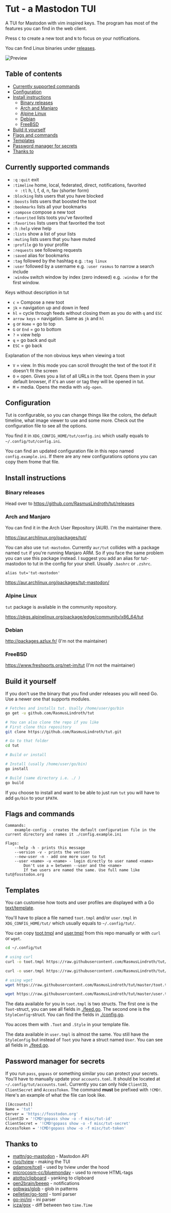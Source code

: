 # Tut - a Mastodon TUI

A TUI for Mastodon with vim inspired keys. The program has most of the 
features you can find in the web client. 

Press `C` to create a new toot and `N` to focus on your notifications.

You can find Linux binaries under [releases](https://github.com/RasmusLindroth/tut/releases).

![Preview](./images/preview.png "Preview")


## Table of contents
* [Currently supported commands](#currently-supported-commands)
* [Configuration](#configuration)
* [Install instructions](#install-instructions)
  * [Binary releases](#binary-releases)
  * [Arch and Manjaro](#arch-and-manjaro)
  * [Alpine Linux](#alpine-linux)
  * [Debian](#debian)
  * [FreeBSD](#freebsd)
* [Build it yourself](#build-it-yourself)
* [Flags and commands](#flags-and-commands)
* [Templates](#templates)
* [Password manager for secrets](#password-manager-for-secrets)
* [Thanks to](#thanks-to)

## Currently supported commands
* `:q` `:quit` exit
* `:timeline` home, local, federated, direct, notifications, favorited
  * `:tl` h, l, f, d, n, fav (shorter form)
* `:blocking` lists users that you have blocked
* `:boosts` lists users that boosted the toot
* `:bookmarks` lists all your bookmarks
* `:compose` compose a new toot
* `:favorited` lists toots you've favorited
* `:favorites` lists users that favorited the toot
* `:h` `:help` view help 
* `:lists` show a list of your lists
* `:muting`  lists users that you have muted
* `:profile` go to your profile
* `:requests` see following requests
* `:saved` alias for bookmarks
* `:tag` followed by the hashtag e.g. `:tag linux`
* `:user` followed by a username e.g. `:user rasmus` to narrow a search include 
* `:window` switch window by index (zero indexed) e.g. `:window 0` for the first window.

Keys without description in tut
* `c` = Compose a new toot
* `jk` = navigation up and down in feed
* `hl` = cycle through feeds without closing them as you do with `q` and `ESC`
* `arrow keys` = navigation. Same as `jk` and `hl`
* `g` or `Home` = go to top
* `G` or `End` = go to bottom
* `?` = view help
* `q` = go back and quit
* `ESC` = go back

Explanation of the non obvious keys when viewing a toot
* `V` = view. In this mode you can scroll throught the text of the toot if it doesn't fit the screen
* `O` = open. Gives you a list of all URLs in the toot. Opens them in your default browser, if it's
an user or tag they will be opened in tut.
* `M` = media. Opens the media with `xdg-open`.

## Configuration
Tut is configurable, so you can change things like the colors, the default timeline, 
what image viewer to use and some more. Check out the configuration file to see 
all the options.

You find it in `XDG_CONFIG_HOME/tut/config.ini` which usally equals to `~/.config/tut/config.ini`.

You can find an updated configuration file in this repo named `config.example.ini`.
If there are any new configurations options you can copy them frome that file.

## Install instructions
### Binary releases
Head over to https://github.com/RasmusLindroth/tut/releases

### Arch and Manjaro

You can find it in the Arch User Repository (AUR). I'm the maintainer there.

https://aur.archlinux.org/packages/tut/

You can also use `tut-mastodon`. Currently `aur/tut` collides with a package 
named `tut` if you're running Manjaro ARM. So if you face the same problem you 
can use this package instead. I suggest you add an alias for tut-mastodon to
tut in the config for your shell. Usually `.bashrc` or `.zshrc`.

`alias tut='tut-mastodon'`

https://aur.archlinux.org/packages/tut-mastodon/

### Alpine Linux

`tut` package is available in the community repository.

https://pkgs.alpinelinux.org/package/edge/community/x86_64/tut

### Debian

http://packages.azlux.fr/ (I'm not the maintainer)

### FreeBSD

https://www.freshports.org/net-im/tut (I'm not the maintainer)


## Build it yourself
If you don't use the binary that you find under releases
you will need Go. Use a newer one that supports modules.

```bash
# Fetches and installs tut. Usally /home/user/go/bin
go get -u github.com/RasmusLindroth/tut

# You can also clone the repo if you like
# First clone this repository
git clone https://github.com/RasmusLindroth/tut.git

# Go to that folder
cd tut

# Build or install

# Install (usally /home/user/go/bin)
go install

# Build (same directory i.e. ./ )
go build
```

If you choose to install and want to be able to just run `tut` 
you will have to add `go/bin` to your `$PATH`.

## Flags and commands
```
Commands:
    example-config - creates the default configuration file in the current directory and names it ./config.example.ini

Flags:
    --help -h - prints this message
    --version -v - prints the version
    --new-user -n - add one more user to tut
    --user <name> -u <name> - login directly to user named <name>
        Don't use a = between --user and the <name> 
        If two users are named the same. Use full name like tut@fosstodon.org
```

## Templates
You can customise how toots and user profiles are displayed with a
Go [text/template](https://pkg.go.dev/text/template).

You'll have to place a file named `toot.tmpl` and/or `user.tmpl`
in `XDG_CONFIG_HOME/tut/` which usually equals to `~/.config/tut/`.

You can copy [toot.tmpl](./toot.tmpl) and [user.tmpl](./user.tmpl)
from this repo manually or with `curl` or `wget`.

```bash
cd ~/.config/tut

# using curl
curl -o toot.tmpl https://raw.githubusercontent.com/RasmusLindroth/tut/master/toot.tmpl

curl -o user.tmpl https://raw.githubusercontent.com/RasmusLindroth/tut/master/user.tmpl

# using wget
wget https://raw.githubusercontent.com/RasmusLindroth/tut/master/toot.tmpl

wget https://raw.githubusercontent.com/RasmusLindroth/tut/master/user.tmpl
```

The data available for you in `toot.tmpl` is two structs. The first one is the `Toot`-struct, you can see all fields in [./feed.go](./feed.go). The second one is the `StyleConfig`-struct. You can find the fields in [./config.go](./config.go).

You acces them with `.Toot` and `.Style` in your template file.

The data available in `user.tmpl` is almost the same. You still have the
`StyleConfig` but instead of `Toot` you have a struct named `User`. You can see
all fields in [./feed.go](./feed.go).

## Password manager for secrets
If you run `pass`, `gopass` or  something similar you can protect your secrets.
You'll have to manually update your `accounts.toml`. It should be located at 
`~/.config/tut/accounts.toml`. Currently you can only hide `ClientID`, `ClientSecret` and `AccessToken`. The command **must** be prefixed with `!CMD!`. Here's an example 
of what the file can look like.

```bash
[[Accounts]]
Name = 'tut'
Server = 'https://fosstodon.org'
ClientID = '!CMD!gopass show -o -f misc/tut-id'
ClientSecret = '!CMD!gopass show -o -f misc/tut-secret'
AccessToken = '!CMD!gopass show -o -f misc/tut-token'
```

## Thanks to
* [mattn/go-mastodon](https://github.com/mattn/go-mastodon) - Mastodon API
* [rivo/tview](https://github.com/rivo/tview) - making the TUI
* [gdamore/tcell](https://github.com/gdamore/tcell) - used by tview under the hood
* [microcosm-cc/bluemonday](https://github.com/microcosm-cc/bluemonday) - used to remove HTML-tags
* [atotto/clipboard](https://github.com/atotto/clipboard) - yanking to clipboard
* [gen2brain/beeep](https://github.com/gen2brain/beeep) - notifications
* [gobwas/glob](https://github.com/gobwas/glob) - glob in patterns
* [pelletier/go-toml](https://github.com/pelletier/go-toml) - toml parser
* [go-ini/ini](https://github.com/go-ini/ini) - ini parser
* [icza/gox](https://github.com/icza/gox) - diff between two `time.Time`
